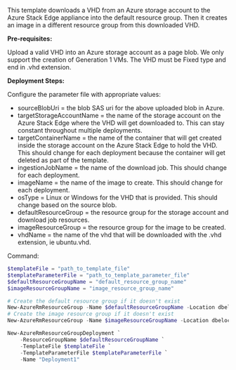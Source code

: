 This template downloads a VHD from an Azure storage account to the Azure Stack Edge appliance into the default resource group. Then it creates an image in a different resource group from this downloaded VHD.

**Pre-requisites:**

Upload a valid VHD into an Azure storage account as a page blob. We only support the creation of Generation 1 VMs. The VHD must be Fixed type and end in .vhd extension.


**Deployment Steps:**

Configure the parameter file with appropriate values:
    
* sourceBlobUri = the blob SAS uri for the above uploaded blob in Azure.
* targetStorageAccountName = the name of the storage account on the Azure Stack Edge where the VHD will get downloaded to. This can stay constant throughout multiple deployments.
* targetContainerName = the name of the container that will get created inside the storage account on the Azure Stack Edge to hold the VHD. This should change for each deployment because the container will get deleted as part of the template.
* ingestionJobName = the name of the download job. This should change for each deployment.
* imageName = the name of the image to create. This should change for each deployment.
* osType = Linux or Windows for the VHD that is provided. This should change based on the source blob.
* defaultResourceGroup = the resource group for the storage account and download job resources.
* imageResourceGroup = the resource group for the image to be created.
* vhdName = the name of the vhd that will be downloaded with the .vhd extension, ie ubuntu.vhd.


Command:
```powershell
$templateFile = "path_to_template_file"
$templateParameterFile = "path_to_template_parameter_file"
$defaultResourceGroupName = "default_resource_group_name"
$imageResourceGroupName = "image_resource_group_name"

# Create the default resource group if it doesn't exist
New-AzureRmResourceGroup -Name $defaultResourceGroupName -Location dbelocal
# Create the image resource group if it doesn't exist
New-AzureRmResourceGroup -Name $imageResourceGroupName -Location dbelocal

New-AzureRmResourceGroupDeployment `
    -ResourceGroupName $defaultResourceGroupName `
    -TemplateFile $templateFile `
    -TemplateParameterFile $templateParameterFile `
    -Name "Deployment1"

